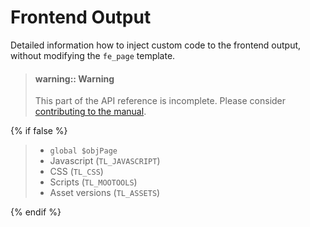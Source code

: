 
# Frontend Output

Detailed information how to inject custom code to the frontend output,
without modifying the `fe_page` template.

> #### warning:: Warning
> This part of the API reference is incomplete. Please consider
> [contributing to the manual][1].

{% if false %}

> * `global $objPage`
> * Javascript (`TL_JAVASCRIPT`)
> * CSS (`TL_CSS`)
> * Scripts (`TL_MOOTOOLS`)
> * Asset versions (`TL_ASSETS`)

{% endif %}


[1]: https://github.com/contao/docs/blob/master/CONTRIBUTING.md
